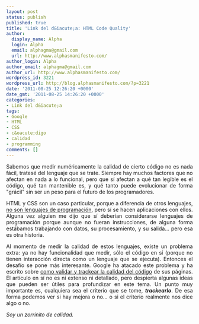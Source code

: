 ```yaml
---
layout: post
status: publish
published: true
title: 'Link del d&iacute;a: HTML Code Quality'
author:
  display_name: Alpha
  login: Alpha
  email: alphagma@gmail.com
  url: http://www.alphasmanifesto.com/
author_login: Alpha
author_email: alphagma@gmail.com
author_url: http://www.alphasmanifesto.com/
wordpress_id: 3221
wordpress_url: http://blog.alphasmanifesto.com/?p=3221
date: '2011-08-25 12:26:20 +0000'
date_gmt: '2011-08-25 14:26:20 +0000'
categories:
- Link del d&iacute;a
tags:
- Google
- HTML
- CSS
- c&oacute;digo
- calidad
- programming
comments: []
---
```

<p style="text-align: justify;">Sabemos que medir num&eacute;ricamente la calidad de cierto c&oacute;digo no es nada f&aacute;cil, trates&eacute; del lenguaje que se trate. Siempre hay muchos factores que no afectan en nada a lo funcional, pero que s&iacute; afectan a qu&eacute; tan legible es el c&oacute;digo, qu&eacute; tan mantenible es, y qu&eacute; tanto puede evolucionar de forma "gr&aacute;cil" sin ser un peso para el futuro de los programadores.</p>
<p style="text-align: justify;">HTML y CSS son un caso particular, porque a diferencia de otros lenguajes, <a href="http://stackoverflow.com/questions/145176/is-html-considered-a-programming-language">no son lenguajes de programaci&oacute;n</a>, pero s&iacute; se hacen aplicaciones con ellos. Alguna vez alguien me dijo que s&iacute; deber&iacute;an considerarse lenguajes de programaci&oacute;n porque aunque no fueran instrucciones, de alguna forma est&aacute;bamos trabajando con datos, su procesamiento, y su salida... pero esa es otra historia.</p>
<p style="text-align: justify;">Al momento de medir la calidad de estos lenguajes, existe un problema extra: ya no hay funcionalidad que medir, s&oacute;lo el c&oacute;digo en s&iacute; (porque no tienen interacci&oacute;n directa como un lenguaje que se ejecuta). Entonces el desaf&iacute;o se pone m&aacute;s interesante. Google ha atacado este problema y ha escrito sobre <a href="http://googlewebmastercentral.blogspot.com/2011/07/validation-measuring-and-tracking-code.html">como validar y trackear la calidad del c&oacute;digo</a> de sus p&aacute;ginas. El art&iacute;culo en s&iacute; no es ni extenso ni detallado, pero despierta algunas ideas que pueden ser &uacute;tiles para profundizar en este tema. Un punto muy importante es, cualquiera sea el criterio que se tome, <strong><em>trackearlo</em></strong>. De esa forma podemos ver si hay mejora o no... o si el criterio realmente nos dice algo o no.</p>
<p style="text-align: justify;"><em>Soy un zorrinito de calidad.</em></p>
